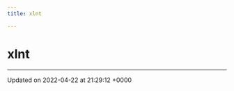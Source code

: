 ```yaml
---
title: xlnt

---
```


# xlnt








-------------------------------

Updated on 2022-04-22 at 21:29:12 +0000